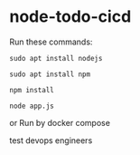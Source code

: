 # node-todo-cicd

Run these commands:


`sudo apt install nodejs`


`sudo apt install npm`


`npm install`

`node app.js`

or Run by docker compose

test
devops engineers
